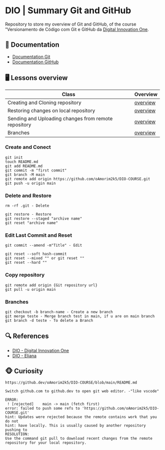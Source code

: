 
# DIO | Summary Git and GitHub

Repository to store my overview of Git and GitHub, of the course "Versionamento de Código com Git e GitHub da [Digital Innovation One](https://www.dio.me/).

## 📖 Documentation

- [Documentation Git](https://git-scm.com/doc)
- [Documentation GitHub](https://docs.github.com/)

## 🖥️ Lessons overview
| Class | Overview |
|---------|----------|
| Creating and Cloning repository | [overview](https://web.dio.me/course/versionamento-de-codigo-com-git-e-github/learning/a377a00b-461c-4ab0-8258-3addd2fef14c?back=/track/microsoft-azure-ai-fundamentals&tab=undefined&moduleId=undefined)
| Restoring changes on local repository | [overview](https://web.dio.me/course/versionamento-de-codigo-com-git-e-github/learning/3f9f2336-6fd5-44cb-ba39-d1a4f6448023?back=/track/microsoft-azure-ai-fundamentals&tab=undefined&moduleId=undefined)
| Sending and Uploading changes from remote repository | [overview](https://web.dio.me/course/versionamento-de-codigo-com-git-e-github/learning/dd17c56e-2327-493c-942a-358a49a26549?back=/track/microsoft-azure-ai-fundamentals&tab=undefined&moduleId=undefined)
| Branches | [overview](https://web.dio.me/course/versionamento-de-codigo-com-git-e-github/learning/2c7fd2b1-e7c4-4947-9b07-ffcbfb4bd689?back=/track/microsoft-azure-ai-fundamentals&tab=undefined&moduleId=undefined)

### Create and Conect
```
git init
touch README.md
git add README.md
git commit -m "first commit"
git branch -M main
git remote add origin https://github.com/oAmorim2k5/DIO-COURSE.git
git push -u origin main
```

### Delete and Restore
```
rm -rf .git - Delete

git restore - Restore
git restore --staged "archive name"
git reset "archive name"
```

### Edit Last Commit and Reset
```
git commit --amend -m"Title" - Edit

git reset --soft hash-commit 
git reset --mixed "" or git reset ""
git reset --hard ""
```

### Copy repository
```
git remote add origin {Git repository url}
git pull -u origin main
```

### Branches
```
git checkout -b branch-name - Create a new branch
git merge teste - Merge branch test in main, if u are on main branch
git branch -d teste - To delete a Branch
```

## 🔍 References
- [DIO - Digital Innovation One](https://web.dio.me/home)
- [DIO - Eliana](https://github.com/elidianaandrade/dio-curso-git-github)

## 🐵 Curiosity
```
https://github.dev/oAmorim2k5/DIO-COURSE/blob/main/README.md

Switch github.com to github.dev to open git web editor. -"like vscode"

ERROR:
 ! [rejected]    main -> main (fetch first)
error: failed to push some refs to 'https://github.com/oAmorim2k5/DIO-COURSE.git'
hint: Updates were rejected because the remote contains work that you do not
hint: have locally. This is usually caused by another repository pushing to
RESOLUTION:
Use the command git pull to download recent changes from the remote repository for your local repository.
```
